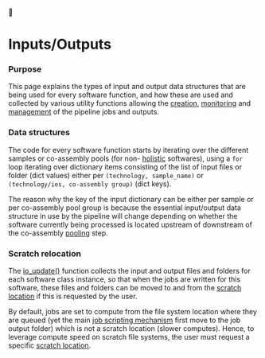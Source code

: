 :construction:

# Inputs/Outputs

### Purpose

This page explains the types of input and output data structures that are 
being used for every software function, and how these are used and collected 
by various utility functions allowing the
[creation](https://github.com/FranckLejzerowicz/metagenomix/blob/main/metagenomix/doc/creating.md),
[monitoring](https://github.com/FranckLejzerowicz/metagenomix/blob/main/metagenomix/doc/monitoring.md)
and 
[management](https://github.com/FranckLejzerowicz/metagenomix/blob/main/metagenomix/doc/managing.md)
of the pipeline jobs and outputs.

### Data structures

The code for every software function starts by iterating over the different 
samples or co-assembly pools (for non-
[holistic]()
softwares), using a `for` loop iterating over dictionary items consisting of 
the list of input files or folder (dict values) either per 
`(technology, sample_name)` or `(technology/ies, co-assembly group)` (dict 
keys).

The reason why the key of the input dictionary can be either per sample or 
per co-assembly pool group is because the essential input/output data 
structure in use by the pipeline will change depending on whether the 
software currently being processed is located upstream of downstream of the 
co-assembly [pooling]()
step.

### Scratch relocation

The
[io_update()](https://github.com/FranckLejzerowicz/metagenomix/blob/25a58495d2de7bdc282f22396a0d66db053f0f88/metagenomix/_io_utils.py#L393-L418)
function collects the input and output files and folders for each software 
class instance, so that when the jobs are written for this software, these 
files and folders can be moved to and from the
[scratch location](https://github.com/FranckLejzerowicz/metagenomix/blob/main/metagenomix/doc/scratch.md)
if this is requested by the user. 

By default, jobs are set to compute from the file system location where they 
are queued (yet the main
[job scripting mechanism]()
first move to the job output folder) which is not a scratch location (slower 
computes). Hence, to leverage compute speed on scratch file systems, the 
user must request a specific [scratch location](https://github.com/FranckLejzerowicz/metagenomix/blob/main/metagenomix/doc/scratch.md).
